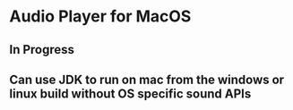 # Audio Player for MacOS

## In Progress

## Can use JDK to run on mac from the windows or linux build without OS specific sound APIs